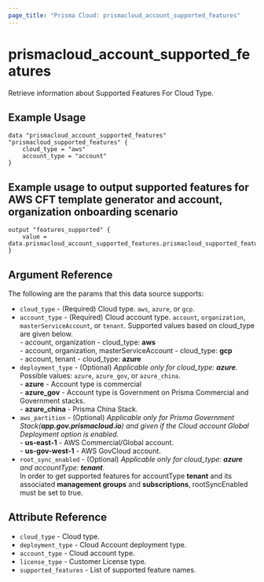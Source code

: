 ```yaml
---
page_title: "Prisma Cloud: prismacloud_account_supported_features"
---
```


# prismacloud_account_supported_features

Retrieve information about Supported Features For Cloud Type.

## Example Usage

```hcl
data "prismacloud_account_supported_features" "prismacloud_supported_features" {
    cloud_type = "aws"
    account_type = "account"
}
```

## Example usage to output supported features for AWS CFT template generator and account, organization onboarding scenario

```hcl
output "features_supported" {
    value = data.prismacloud_account_supported_features.prismacloud_supported_features.supported_features
}
```

## Argument Reference

The following are the params that this data source supports:

* `cloud_type` - (Required) Cloud type. `aws`, `azure`, or `gcp`.
* `account_type` - (Required) Cloud account type. `account`, `organization`, `masterServiceAccount`, or `tenant`. Supported values based on cloud_type are given below. <br /> - account, organization - cloud_type: **aws**<br /> - account, organization, masterServiceAccount - cloud_type: **gcp** <br /> - account, tenant - cloud_type: **azure**
* `deployment_type` - (Optional) *Applicable only for cloud_type: **azure***. Possible values: `azure`, `azure_gov`, or `azure_china`. <br /> - **azure** -  Account type is commercial<br /> - **azure_gov** - Account type is Government on Prisma Commercial and Government stacks.<br /> - **azure_china** - Prisma China Stack.
* `aws_partition` - (Optional) *Applicable only for Prisma Government Stack(**app.gov.prismacloud.io**) and given if the Cloud account Global Deployment option is enabled.<br />* - **us-east-1** -  AWS Commercial/Global account.<br /> - **us-gov-west-1** - AWS GovCloud account.
* `root_sync_enabled` - (Optional) *Applicable only for cloud_type: **azure** and accountType: **tenant***.<br />  In order to get supported features for accountType **tenant** and its associated **management groups** and **subscriptions**, rootSyncEnabled must be set to true.

## Attribute Reference

* `cloud_type` -  Cloud type.
* `deployment_type` - Cloud Account deployment type.
* `account_type` - Cloud account type.
* `license_type` - Customer License type.
* `supported_features` - List of supported feature names.